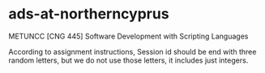 # ads-at-northerncyprus
 METUNCC [CNG 445] Software Development with Scripting Languages

According to assignment instructions, Session id should be end with three random letters, but we do not use those letters, it includes just integers.

